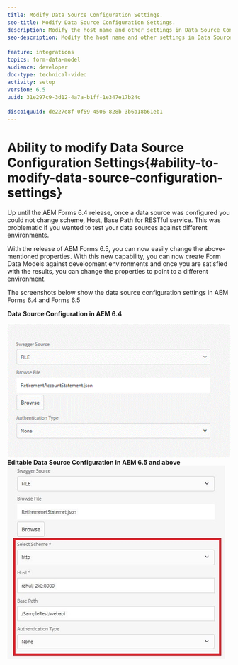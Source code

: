 ```yaml
---
title: Modify Data Source Configuration Settings.
seo-title: Modify Data Source Configuration Settings.
description: Modify the host name and other settings in Data Source Configuration Settings.
seo-description: Modify the host name and other settings in Data Source Configurations Settings.

feature: integrations
topics: form-data-model
audience: developer
doc-type: technical-video
activity: setup
version: 6.5
uuid: 31e297c9-3d12-4a7a-b1ff-1e347e17b24c

discoiquuid: de227e8f-0f59-4506-828b-3b6b18b61eb1
---
```


# Ability to modify Data Source Configuration Settings{#ability-to-modify-data-source-configuration-settings}

Up until the AEM Forms 6.4 release, once a data source was configured you could not change scheme, Host, Base Path for RESTful service. This was problematic if you wanted to test your data sources against different environments.

With the release of AEM Forms 6.5, you can now easily change the above-mentioned properties. With this new capability, you can now create Form Data Models against development environments and once you are satisfied with the results, you can change the properties to point to a different environment.

The screenshots below show the data source configuration settings in AEM Forms 6.4 and Forms 6.5

 **Data Source Configuration in AEM 6.4**

![64DataSource Configuration](assets/64release.gif)
**Editable Data Source Configuration in AEM 6.5 and above**
![65DataSource Configuration](assets/modifiabledatasource.jfif)

